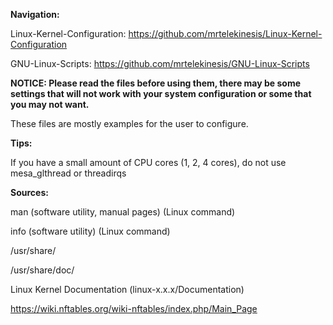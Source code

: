 **Navigation:**

Linux-Kernel-Configuration: https://github.com/mrtelekinesis/Linux-Kernel-Configuration
 
GNU-Linux-Scripts: https://github.com/mrtelekinesis/GNU-Linux-Scripts

**NOTICE: Please read the files before using them, there may be some settings that will not work with your system configuration or some that you may not want.**

These files are mostly examples for the user to configure.

**Tips:**

If you have a small amount of CPU cores (1, 2, 4 cores), do not use mesa_glthread or threadirqs

**Sources:**

man (software utility, manual pages) (Linux command)

info (software utility) (Linux command)

/usr/share/

/usr/share/doc/

Linux Kernel Documentation (linux-x.x.x/Documentation)

https://wiki.nftables.org/wiki-nftables/index.php/Main_Page
